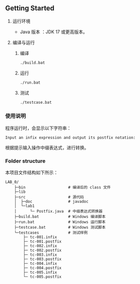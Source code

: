 
## Getting Started

1. 运行环境

   * Java 版本 ：JDK 17 或更高版本。
2. 编译与运行
   1. 编译

      ```bash
      ./build.bat
      ```
   2. 运行

      ```bash
      ./run.bat
      ```
   3. 测试

      ```bash
      ./testcase.bat
      ```
### 使用说明

程序运行时，会显示以下字符串：

```
Input an infix expression and output its postfix notation:
```

根据提示输入操作中缀表达式，进行转换。

### Folder structure

本项目文件结构如下所示：

```
LAB_0/
    ├─bin                   # 编译后的 class 文件
    ├─lib
    ├─src                   # 源代码
    │  ├─doc                # javadoc
    │  └─lab1
    │      └─ Postfix.java  # 中缀表达式转换器
    ├─build.bat             # Windows 编译脚本
    ├─run.bat               # Windows 运行脚本
    ├─testcase.bat          # Windows 测试脚本
    └─testcases             # 测试样例
        ├─ tc-001.infix
        ├─ tc-001.postfix
        ├─ tc-002.infix
        ├─ tc-002.postfix
        ├─ tc-003.infix
        ├─ tc-003.postfix
        ├─ tc-004.infix
        ├─ tc-004.postfix
        ├─ tc-005.infix
        └─ tc-005.postfix
```
